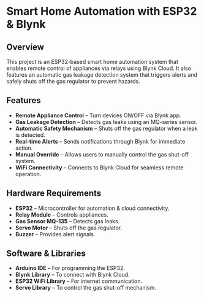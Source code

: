# **Smart Home Automation with ESP32 & Blynk**  

## **Overview**  
This project is an ESP32-based smart home automation system that enables remote control of appliances via relays using Blynk Cloud. It also features an automatic gas leakage detection system that triggers alerts and safely shuts off the gas regulator to prevent hazards.  

## **Features**  
- **Remote Appliance Control** – Turn devices ON/OFF via Blynk app.  
- **Gas Leakage Detection** – Detects gas leaks using an MQ-series sensor.  
- **Automatic Safety Mechanism** – Shuts off the gas regulator when a leak is detected.  
- **Real-time Alerts** – Sends notifications through Blynk for immediate action.  
- **Manual Override** – Allows users to manually control the gas shut-off system.  
- **WiFi Connectivity** – Connects to Blynk Cloud for seamless remote operation.  

## **Hardware Requirements**  
- **ESP32** – Microcontroller for automation & cloud connectivity.  
- **Relay Module** – Controls appliances.  
- **Gas Sensor MQ-135** – Detects gas leaks.  
- **Servo Motor** – Shuts off the gas regulator.  
- **Buzzer** – Provides alert signals. 

## **Software & Libraries**  
- **Arduino IDE** – For programming the ESP32.  
- **Blynk Library** – To connect with Blynk Cloud.  
- **ESP32 WiFi Library** – For internet communication.  
- **Servo Library** – To control the gas shut-off mechanism.  
